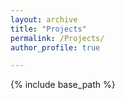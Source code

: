 ```yaml
---
layout: archive
title: "Projects"
permalink: /Projects/
author_profile: true

---
```


{% include base_path %}
